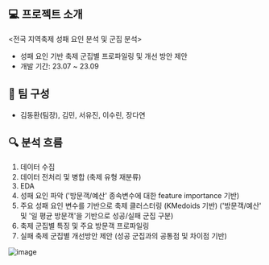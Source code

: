 ## 💻 프로젝트 소개
<전국 지역축제 성패 요인 분석 및 군집 분석>
- 성패 요인 기반 축제 군집별 프로파일링 및 개선 방안 제안
- 개발 기간: 23.07 ~ 23.09

## 🫶 팀 구성
- 김동환(팀장), 김민, 서유진, 이수린, 장다연

## 🔍 분석 흐름
1. 데이터 수집
2. 데이터 전처리 및 병합 (축제 유형 재분류)
3. EDA
4. 성패 요인 파악 ('방문객/예산' 종속변수에 대한 feature importance 기반)
5. 주요 성패 요인 변수를 기반으로 축제 클러스터링 (KMedoids 기반) ('방문객/예산' 및 '일 평균 방문객'을 기반으로 성공/실패 군집 구분)
6. 축제 군집별 특징 및 주요 방문객 프로파일링
7. 실패 축제 군집별 개선방안 제안 (성공 군집과의 공통점 및 차이점 기반)

![image](https://github.com/user-attachments/assets/8cb800e1-e5e5-491f-8162-427609f16f3e)
